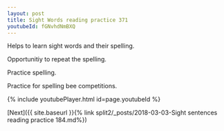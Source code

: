 ```yaml
---
layout: post
title: Sight Words reading practice 371
youtubeId: fGNvhdNmBXQ
---
```

 
 
Helps to learn sight words and their spelling.

Opportunitiy to repeat the spelling. 

Practice spelling. 
 
Practice for spelling bee competitions. 
 
{% include youtubePlayer.html id=page.youtubeId %}
 
 

[Next]({{ site.baseurl }}{% link  split2/_posts/2018-03-03-Sight sentences reading practice 184.md%})
 
